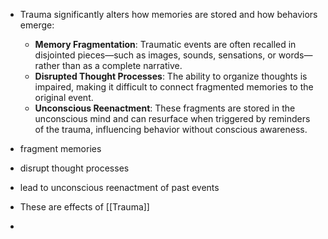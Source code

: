 - Trauma significantly alters how memories are stored and how behaviors emerge:
    - **Memory Fragmentation**: Traumatic events are often recalled in disjointed pieces—such as images, sounds, sensations, or words—rather than as a complete narrative.
    - **Disrupted Thought Processes**: The ability to organize thoughts is impaired, making it difficult to connect fragmented memories to the original event.
    - **Unconscious Reenactment**: These fragments are stored in the unconscious mind and can resurface when triggered by reminders of the trauma, influencing behavior without conscious awareness.

- fragment memories
- disrupt thought processes
- lead to unconscious reenactment of past events

- These are effects of [[Trauma]]
- 